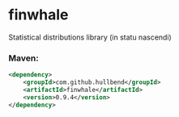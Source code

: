 # finwhale

Statistical distributions library  (in statu nascendi)

### Maven:

```xml
<dependency>
    <groupId>com.github.hullbend</groupId>
    <artifactId>finwhale</artifactId>
    <version>0.9.4</version>
</dependency>
```
